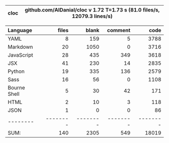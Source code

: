 cloc|github.com/AlDanial/cloc v 1.72  T=1.73 s (81.0 files/s, 12079.3 lines/s)
--- | ---

Language|files|blank|comment|code
:-------|-------:|-------:|-------:|-------:
YAML|8|159|5|3788
Markdown|20|1050|0|3716
JavaScript|28|435|349|3618
JSX|41|230|14|2835
Python|19|335|136|2579
Sass|16|56|0|1108
Bourne Shell|5|30|42|171
HTML|2|10|3|118
JSON|1|0|0|86
--------|--------|--------|--------|--------
SUM:|140|2305|549|18019
